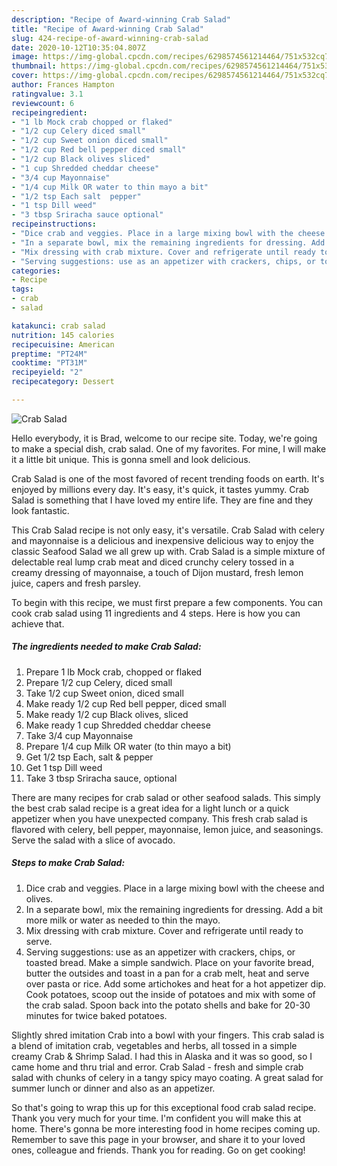 ```yaml
---
description: "Recipe of Award-winning Crab Salad"
title: "Recipe of Award-winning Crab Salad"
slug: 424-recipe-of-award-winning-crab-salad
date: 2020-10-12T10:35:04.807Z
image: https://img-global.cpcdn.com/recipes/6298574561214464/751x532cq70/crab-salad-recipe-main-photo.jpg
thumbnail: https://img-global.cpcdn.com/recipes/6298574561214464/751x532cq70/crab-salad-recipe-main-photo.jpg
cover: https://img-global.cpcdn.com/recipes/6298574561214464/751x532cq70/crab-salad-recipe-main-photo.jpg
author: Frances Hampton
ratingvalue: 3.1
reviewcount: 6
recipeingredient:
- "1 lb Mock crab chopped or flaked"
- "1/2 cup Celery diced small"
- "1/2 cup Sweet onion diced small"
- "1/2 cup Red bell pepper diced small"
- "1/2 cup Black olives sliced"
- "1 cup Shredded cheddar cheese"
- "3/4 cup Mayonnaise"
- "1/4 cup Milk OR water to thin mayo a bit"
- "1/2 tsp Each salt  pepper"
- "1 tsp Dill weed"
- "3 tbsp Sriracha sauce optional"
recipeinstructions:
- "Dice crab and veggies. Place in a large mixing bowl with the cheese and olives."
- "In a separate bowl, mix the remaining ingredients for dressing. Add a bit more milk or water as needed to thin the mayo."
- "Mix dressing with crab mixture. Cover and refrigerate until ready to serve."
- "Serving suggestions: use as an appetizer with crackers, chips, or toasted bread. Make a simple sandwich. Place on your favorite bread, butter the outsides and toast in a pan for a crab melt, heat and serve over pasta or rice. Add some artichokes and heat for a hot appetizer dip. Cook potatoes, scoop out the inside of potatoes and mix with some of the crab salad. Spoon back into the potato shells and bake for 20-30 minutes for twice baked potatoes."
categories:
- Recipe
tags:
- crab
- salad

katakunci: crab salad 
nutrition: 145 calories
recipecuisine: American
preptime: "PT24M"
cooktime: "PT31M"
recipeyield: "2"
recipecategory: Dessert

---
```



![Crab Salad](https://img-global.cpcdn.com/recipes/6298574561214464/751x532cq70/crab-salad-recipe-main-photo.jpg)

Hello everybody, it is Brad, welcome to our recipe site. Today, we're going to make a special dish, crab salad. One of my favorites. For mine, I will make it a little bit unique. This is gonna smell and look delicious.

Crab Salad is one of the most favored of recent trending foods on earth. It's enjoyed by millions every day. It's easy, it's quick, it tastes yummy. Crab Salad is something that I have loved my entire life. They are fine and they look fantastic.

This Crab Salad recipe is not only easy, it&#39;s versatile. Crab Salad with celery and mayonnaise is a delicious and inexpensive delicious way to enjoy the classic Seafood Salad we all grew up with. Crab Salad is a simple mixture of delectable real lump crab meat and diced crunchy celery tossed in a creamy dressing of mayonnaise, a touch of Dijon mustard, fresh lemon juice, capers and fresh parsley.


To begin with this recipe, we must first prepare a few components. You can cook crab salad using 11 ingredients and 4 steps. Here is how you can achieve that.

<!--inarticleads1-->

##### The ingredients needed to make Crab Salad:

1. Prepare 1 lb Mock crab, chopped or flaked
1. Prepare 1/2 cup Celery, diced small
1. Take 1/2 cup Sweet onion, diced small
1. Make ready 1/2 cup Red bell pepper, diced small
1. Make ready 1/2 cup Black olives, sliced
1. Make ready 1 cup Shredded cheddar cheese
1. Take 3/4 cup Mayonnaise
1. Prepare 1/4 cup Milk OR water (to thin mayo a bit)
1. Get 1/2 tsp Each, salt &amp; pepper
1. Get 1 tsp Dill weed
1. Take 3 tbsp Sriracha sauce, optional


There are many recipes for crab salad or other seafood salads. This simply the best crab salad recipe is a great idea for a light lunch or a quick appetizer when you have unexpected company. This fresh crab salad is flavored with celery, bell pepper, mayonnaise, lemon juice, and seasonings. Serve the salad with a slice of avocado. 

<!--inarticleads2-->

##### Steps to make Crab Salad:

1. Dice crab and veggies. Place in a large mixing bowl with the cheese and olives.
1. In a separate bowl, mix the remaining ingredients for dressing. Add a bit more milk or water as needed to thin the mayo.
1. Mix dressing with crab mixture. Cover and refrigerate until ready to serve.
1. Serving suggestions: use as an appetizer with crackers, chips, or toasted bread. Make a simple sandwich. Place on your favorite bread, butter the outsides and toast in a pan for a crab melt, heat and serve over pasta or rice. Add some artichokes and heat for a hot appetizer dip. Cook potatoes, scoop out the inside of potatoes and mix with some of the crab salad. Spoon back into the potato shells and bake for 20-30 minutes for twice baked potatoes.


Slightly shred imitation Crab into a bowl with your fingers. This crab salad is a blend of imitation crab, vegetables and herbs, all tossed in a simple creamy Crab &amp; Shrimp Salad. I had this in Alaska and it was so good, so I came home and thru trial and error. Crab Salad - fresh and simple crab salad with chunks of celery in a tangy spicy mayo coating. A great salad for summer lunch or dinner and also as an appetizer. 

So that's going to wrap this up for this exceptional food crab salad recipe. Thank you very much for your time. I'm confident you will make this at home. There's gonna be more interesting food in home recipes coming up. Remember to save this page in your browser, and share it to your loved ones, colleague and friends. Thank you for reading. Go on get cooking!
